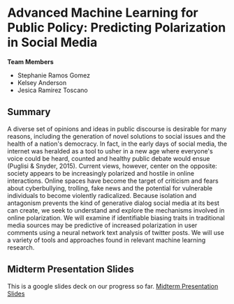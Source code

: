 # Advanced Machine Learning for Public Policy: Predicting Polarization in Social Media

**Team Members**  
* Stephanie Ramos Gomez
* Kelsey Anderson
* Jesica Ramirez Toscano

## Summary 
A diverse set of opinions and ideas in public discourse is desirable for many reasons, including the generation of novel solutions to social issues and the health of a nation's democracy. In fact, in the early days of social media, the internet was heralded as a tool to usher in a new age where everyone's voice could be heard, counted and healthy public debate would ensue (Puglisi & Snyder, 2015). Current views, however, center on the opposite: society appears to be increasingly polarized and hostile in online interactions. Online spaces have become the target of criticism and fears about cyberbullying, trolling, fake news and the potential for vulnerable individuals to become violently radicalized.
Because isolation and antagonism prevents the kind of generative dialog social media at its best can create, we seek to understand and explore the mechanisms involved in online polarization. We will examine if identifiable biasing traits in traditional media sources may be predictive of increased polarization in user comments using a neural network text analysis of twitter posts. We will use a variety of tools and approaches found in relevant machine learning research.


## Midterm Presentation Slides
This is a google slides deck on our progress so far.
[Midterm Presentation Slides](https://docs.google.com/presentation/d/1N7TC0ldK4w6n4ULysJS4l5PE8TlKLi_6d1kI6oE6oPc/edit?usp=sharing)
